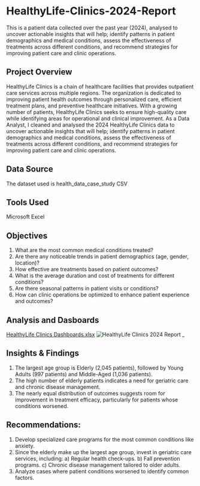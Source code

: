 # HealthyLife-Clinics-2024-Report
This is a patient data collected over the past year (2024), analysed to uncover actionable insights that will help; identify patterns in patient demographics and medical conditions, assess the effectiveness of treatments across different conditions, and recommend strategies for improving patient care and clinic operations.


## Project Overview
HealthyLife Clinics is a chain of healthcare facilities that provides outpatient care
services across multiple regions. The organization is dedicated to improving
patient health outcomes through personalized care, efficient treatment plans,
and preventive healthcare initiatives. With a growing number of patients,
HealthyLife Clinics seeks to ensure high-quality care while identifying areas for
operational and clinical improvement.
As a Data Analyst, I cleaned and analysed the 2024 HealthyLife Clinics data to uncover actionable insights that will help; identify patterns in patient demographics and medical conditions, assess the effectiveness of treatments across different conditions, and recommend strategies for improving patient care and clinic operations.


## Data Source
The dataset used is health_data_case_study CSV


## Tools Used
Microsoft Excel


## Objectives
1. What are the most common medical conditions treated?
2. Are there any noticeable trends in patient demographics (age, gender,
location)?
3. How effective are treatments based on patient outcomes?
4. What is the average duration and cost of treatments for different
conditions?
5. Are there seasonal patterns in patient visits or conditions?
6. How can clinic operations be optimized to enhance patient experience and
outcomes?


## Analysis and Dasboards
[HealthyLife Clinics Dashboards.xlsx](https://github.com/user-attachments/files/19289334/HealthyLife.Clinics.Dashboards.xlsx)
![HealthyLife Clinics 2024 Report _](https://github.com/user-attachments/assets/5664786e-adf4-4889-bd90-80b0523f9f13)



## Insights & Findings
1. The largest age group is Elderly (2,045 patients), followed by Young Adults (997 patients) and Middle-Aged (1,036 patients).
2. The high number of elderly patients indicates a need for geriatric care and chronic disease management.
3. The nearly equal distribution of outcomes suggests room for improvement in treatment efficacy, particularly for patients whose conditions worsened.


## Recommendations:
1. Develop specialized care programs for the most common conditions like anxiety.
2. Since the elderly make up the largest age group, invest in geriatric care services, including:
                           a) Regular health check-ups.
                           b) Fall prevention programs.
                           c) Chronic disease management tailored to older adults.
3. Analyze cases where patient conditions worsened to identify common factors.


   




